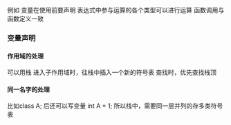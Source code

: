 例如
变量在使用前要声明
表达式中参与运算的各个类型可以进行运算
函数调用与函数定义一致

### 变量声明
#### 作用域的处理
可以用栈
进入子作用域时，往栈中插入一个新的符号表
查找时，优先查找栈顶

#### 同一名字的处理
比如class A; 后还可以写变量 int A = 1;
所以栈中，需要同一层并列的存多类符号表